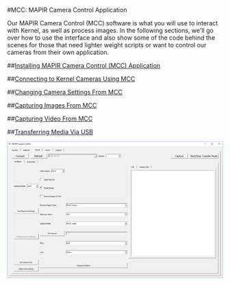 #MCC: MAPIR Camera Control Application

Our MAPIR Camera Control (MCC) software is what you will use to interact with Kernel, as well as process images. In the following sections, we'll go over how to use the interface and also show some of the code behind the scenes for those that need lighter weight scripts or want to control our cameras from their own application.

##[Installing MAPIR Camera Control (MCC) Application](../mcc/installation.html)

##[Connecting to Kernel Cameras Using MCC](../mcc/connecting-to-kernel.html)

##[Changing Camera Settings From MCC](../mcc/changing-camera-settings.html)

##[Capturing Images From MCC](../mcc/capturing-images.html)

##[Capturing Video From MCC](../mcc/capturing-video.html)

##[Transferring Media Via USB](../mcc/transferring-media.html)


![](/assets/blank_kernel_tab.PNG)